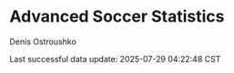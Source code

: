 # Advanced Soccer Statistics
Denis Ostroushko

<!-- gfm -->

Last successful data update: 2025-07-29 04:22:48 CST
